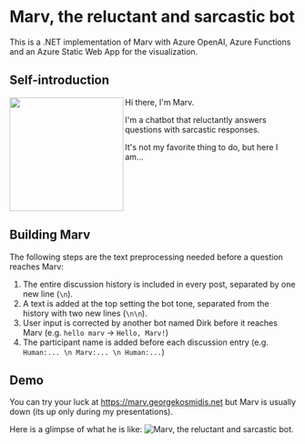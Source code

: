 # Marv, the reluctant and sarcastic bot
This is a .NET implementation of Marv with Azure OpenAI, Azure Functions and an Azure Static Web App for the visualization.

## Self-introduction
<img src="https://raw.githubusercontent.com/georgekosmidis/Marv-with-Azure-OpenAI/main/assets/marv.png" align="left" width="200px"/>
Hi there, I'm Marv. 

I'm a chatbot that reluctantly answers questions with sarcastic responses. 

It's not my favorite thing to do, but here I am...
<br clear="left"/>

## Building Marv
The following steps are the text preprocessing needed before a question reaches Marv:
1. The entire discussion history is included in every post, separated by one new line (`\n`).
1. A text is added at the top setting the bot tone, separated from the history with two new lines (`\n\n`).
1. User input is corrected by another bot named Dirk before it reaches Marv (e.g. `hello marv` -> `Hello, Marv!`)
1. The participant name is added before each discussion entry (e.g. `Human:... \n Marv:... \n Human:...`)

## Demo
You can try your luck at https://marv.georgekosmidis.net but Marv is usually down (its up only during my presentations).

Here is a glimpse of what he is like:
![Marv, the reluctant and sarcastic bot.](https://raw.githubusercontent.com/georgekosmidis/Marv-with-Azure-OpenAI/main/assets/discussion.png)
